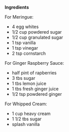 
**Ingredients**

For Meringue:

- 4 egg whites
- 1/2 cup powdered sugar
- 1/2 cup granulated sugar
- 1 tsp vanilla
- 1 tsp vinegar
- 2 tsp cornstarch

For Ginger Raspberry Sauce:
- half pint of rapberries
- 3 tbs sugar
- 1 tbs lemon juice
- 1 tbs fresh ginger juice
- 1/2 tsp powdered ginger

For Whipped Cream:
- 1 cup heavy cream
- 1 1/2 tbs sugar
- splash vanilla